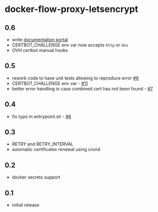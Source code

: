 # docker-flow-proxy-letsencrypt

## 0.6
* write [documentation portal](https://docs.dfple.nibor.me)
* CERTBOT_CHALLENGE env var now accepts `http` or `dns`
* OVH certbot manual hooks

## 0.5
* rework code to have unit tests allowing to reproduce error [#9](https://github.com/n1b0r/docker-flow-proxy-letsencrypt/issues/9)
* CERTBOT_CHALLENGE env var - [#11](https://github.com/n1b0r/docker-flow-proxy-letsencrypt/issues/11)
* better error handling in case combined cert has not been found - [#7](https://github.com/n1b0r/docker-flow-proxy-letsencrypt/issues/7)

## 0.4
* fix typo in entrypoint.sh - [#6](https://github.com/n1b0r/docker-flow-proxy-letsencrypt/issues/6)

## 0.3
* RETRY and RETRY_INTERVAL
* automatic certificates renewal using crond

## 0.2
* docker secrets support

## 0.1
* initial release

